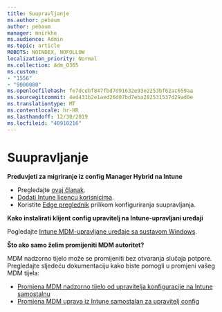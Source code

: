 ```yaml
---
title: Suupravljanje
ms.author: pebaum
author: pebaum
manager: mnirkhe
ms.audience: Admin
ms.topic: article
ROBOTS: NOINDEX, NOFOLLOW
localization_priority: Normal
ms.collection: Adm_O365
ms.custom:
- "1556"
- "9000080"
ms.openlocfilehash: fe7dcebf847fbd7d91632e93e2253bf62ac659aa
ms.sourcegitcommit: 4ed431b2e1aed26d07bd7eba282531537d29ad0e
ms.translationtype: MT
ms.contentlocale: hr-HR
ms.lasthandoff: 12/30/2019
ms.locfileid: "40910216"
---
```

# <a name="co-management"></a>Suupravljanje

**Preduvjeti za migriranje iz config Manager Hybrid na Intune**

- Pregledajte [ovaj članak](https://docs.microsoft.com/sccm/mdm/deploy-use/migrate-hybridmdm-to-intunesa).
- [Dodati Intune licencu korisnicima](https://docs.microsoft.com/intune/licenses-assign).
- Koristite [Edge preglednik](https://www.microsoft.com/windows/microsoft-edge) prilikom konfiguriranja suupravljanja.

**Kako instalirati klijent config upravitelj na Intune-upravljani uređaji**

Pogledajte [Intune MDM-upravljane uređaje sa sustavom Windows](https://docs.microsoft.com/sccm/core/clients/deploy/deploy-clients-to-windows-computers#bkmk_mdm).

**Što ako samo želim promijeniti MDM autoritet?**

MDM nadzorno tijelo može se promijeniti bez otvaranja slučaja potpore. Pregledajte sljedeću dokumentaciju kako biste pomogli u promjeni vašeg MDM tijela:
- [Promjena MDM nadzorno tijelo od upravitelja konfiguracije na Intune samostalnu](https://docs.microsoft.com/sccm/mdm/deploy-use/migrate-change-mdm-authority)
- [Promjena MDM uprava iz Intune samostalan za upravitelj config](https://docs.microsoft.com/intune-classic/deploy-use/prerequisites-for-enrollment#what-to-do-if-you-choose-the-wrong-mdm-authority-setting)
